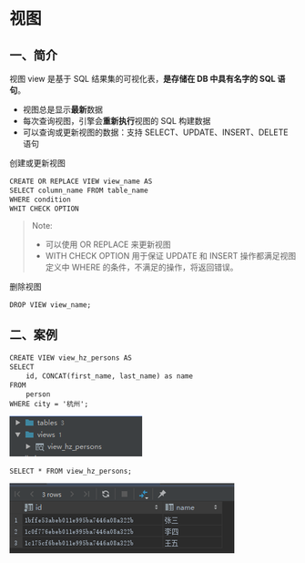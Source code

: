 # 视图
## 一、简介
视图 view 是基于 SQL 结果集的可视化表，**是存储在 DB 中具有名字的 SQL 语句**。
* 视图总是显示**最新**数据
* 每次查询视图，引擎会**重新执行**视图的 SQL 构建数据
* 可以查询或更新视图的数据：支持 SELECT、UPDATE、INSERT、DELETE 语句

创建或更新视图
```
CREATE OR REPLACE VIEW view_name AS
SELECT column_name FROM table_name
WHERE condition
WHIT CHECK OPTION
```
> Note: 
> * 可以使用 OR REPLACE 来更新视图
> * WITH CHECK OPTION 用于保证 UPDATE 和 INSERT 操作都满足视图定义中 WHERE 的条件，不满足的操作，将返回错误。

删除视图
```
DROP VIEW view_name;
```

## 二、案例
```
CREATE VIEW view_hz_persons AS
SELECT
    id, CONCAT(first_name, last_name) as name
FROM
    person
WHERE city = '杭州';
```
![view_hz_persons](../assert/view_hz_persons.png)

```
SELECT * FROM view_hz_persons;
```
![sample_view](../assert/sample_view.png)
